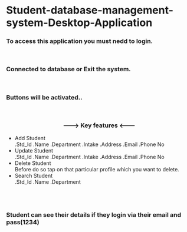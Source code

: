 # Student-database-management-system-Desktop-Application
<h3>To access this application you must nedd to login.</h3> <br>
<h3>Connected to database or Exit the system.</h3> <br>
<h3>Buttons will be activated..</h3> <br>
<h3 align="center">---> Key features <---</h3>
<ul>
<li>Add Student</li>
  .Std_Id
  .Name
  .Department
  .Intake
  .Address
  .Email
  .Phone No
<li>Update Student</li>
  .Std_Id
  .Name
  .Department
  .Intake
  .Address
  .Email
  .Phone No
<li>Delete Student</li>
  Before do so tap on that particular profile which you want to delete.
<li>Search Student</li>
  .Std_Id
  .Name
  .Department
</ul>
<br><br>
<h3>Student can see their details if they login via their email and pass(1234)</h3>

